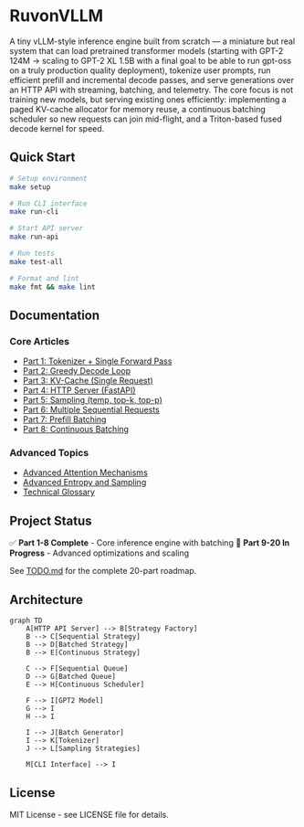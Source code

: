 # RuvonVLLM

A tiny vLLM-style inference engine built from scratch — a miniature but real system that can load pretrained transformer models (starting with GPT-2 124M → scaling to GPT-2 XL 1.5B with a final goal to be able to run gpt-oss on a truly production quality deployment), tokenize user prompts, run efficient prefill and incremental decode passes, and serve generations over an HTTP API with streaming, batching, and telemetry. The core focus is not training new models, but serving existing ones efficiently: implementing a paged KV-cache allocator for memory reuse, a continuous batching scheduler so new requests can join mid-flight, and a Triton-based fused decode kernel for speed.


## Quick Start

```bash
# Setup environment
make setup

# Run CLI interface
make run-cli

# Start API server
make run-api

# Run tests
make test-all

# Format and lint
make fmt && make lint
```

## Documentation

### Core Articles

- [Part 1: Tokenizer + Single Forward Pass](docs/part1-article.md)
- [Part 2: Greedy Decode Loop](docs/part2-article.md)
- [Part 3: KV-Cache (Single Request)](docs/part3-article.md)
- [Part 4: HTTP Server (FastAPI)](docs/part4-article.md)
- [Part 5: Sampling (temp, top-k, top-p)](docs/part5-article.md)
- [Part 6: Multiple Sequential Requests](docs/part6-article.md)
- [Part 7: Prefill Batching](docs/part7-article.md)
- [Part 8: Continuous Batching](docs/part8-article.md)

### Advanced Topics

- [Advanced Attention Mechanisms](docs/part3-advanced-attention.md)
- [Advanced Entropy and Sampling](docs/part5-advanced-entropy.md)
- [Technical Glossary](docs/glossary.md)

## Project Status

✅ **Part 1-8 Complete** - Core inference engine with batching
🚧 **Part 9-20 In Progress** - Advanced optimizations and scaling

See [TODO.md](TODO.md) for the complete 20-part roadmap.

## Architecture

```mermaid
graph TD
    A[HTTP API Server] --> B[Strategy Factory]
    B --> C[Sequential Strategy]
    B --> D[Batched Strategy]
    B --> E[Continuous Strategy]

    C --> F[Sequential Queue]
    D --> G[Batched Queue]
    E --> H[Continuous Scheduler]

    F --> I[GPT2 Model]
    G --> I
    H --> I

    I --> J[Batch Generator]
    I --> K[Tokenizer]
    J --> L[Sampling Strategies]

    M[CLI Interface] --> I
```

## License

MIT License - see LICENSE file for details.
